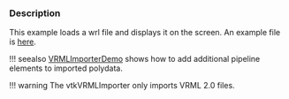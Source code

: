 ### Description

This example loads a wrl file and displays it on the screen. An example file is [here](https://raw.githubusercontent.com/lorensen/VTKExamples/master/src/Testing/Data/sextant.wrl).

!!! seealso
    [VRMLImporterDemo](/Cxx/IO/VRMLImporterDemo) shows how to add additional pipeline elements to imported polydata.

!!! warning
    The vtkVRMLImporter only imports VRML 2.0 files.

